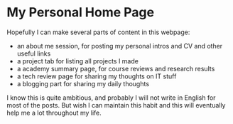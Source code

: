 # My Personal Home Page

Hopefully I can make several parts of content in this webpage:

- an about me session, for posting my personal intros and CV and other useful links
- a project tab for listing all projects I made
- a academy summary page, for course reviews and research results
- a tech review page for sharing my thoughts on IT stuff
- a blogging part for sharing my daily thoughts

I know this is quite ambitious, and probably I will not write in English for most of the posts. But wish I can maintain this habit and this will eventually help me a lot throughout my life.